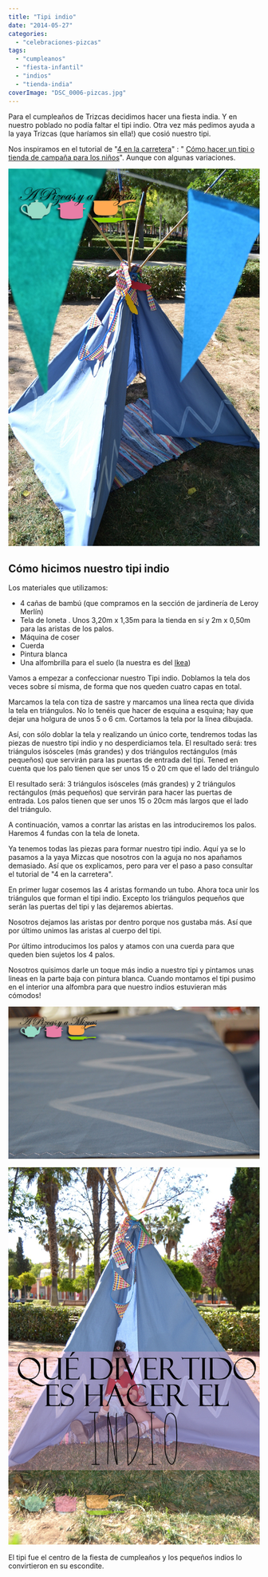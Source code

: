 ```yaml
---
title: "Tipi indio"
date: "2014-05-27"
categories:
  - "celebraciones-pizcas"
tags:
  - "cumpleanos"
  - "fiesta-infantil"
  - "indios"
  - "tienda-india"
coverImage: "DSC_0006-pizcas.jpg"
---
```


Para el cumpleaños de Trizcas decidimos hacer una fiesta india. Y en nuestro poblado no podía faltar el tipi indio. Otra vez más pedimos ayuda a la yaya Trizcas (que haríamos sin ella!) que cosió nuestro tipi.

Nos inspiramos en el tutorial de "[4 en la carretera](http://4enlacarretera.blogspot.com.es/ "Blog 4 en la carretera")" : " [Cómo hacer un tipi o tienda de campaña para los niños](http://4enlacarretera.blogspot.com.es/2010/01/tutorial-how-to-make-tipi-for-kids-como.html "Tutorial 4 en la carretera cómo hacer un tipi")". Aunque con algunas variaciones.

![tipi indio](images/DSC_0028-pizcas.jpg)

## Cómo hicimos nuestro tipi indio

Los materiales que utilizamos:

- 4 cañas de bambú (que compramos en la sección de jardinería de Leroy Merlín)
- Tela de loneta . Unos 3,20m x 1,35m para la tienda en sí y 2m x 0,50m para las aristas de los palos.
- Máquina de coser
- Cuerda
- Pintura blanca
- Una alfombrilla para el suelo (la nuestra es del [Ikea](http://www.ikea.com/es/es/catalog/products/90267066/ "Alfombra ikea"))

Vamos a empezar a confeccionar nuestro Tipi indio. Doblamos la tela dos veces sobre sí misma, de forma que nos queden cuatro capas en total.

Marcamos la tela con tiza de sastre y marcamos una línea recta que divida la tela en triángulos. No lo tenéis que hacer de esquina a esquina; hay que dejar una holgura de unos 5 o 6 cm. Cortamos la tela por la línea dibujada.

Así, con sólo doblar la tela y realizando un único corte, tendremos todas las piezas de nuestro tipi indio y no desperdiciamos tela. El resultado será: tres triángulos isósceles (más grandes) y dos triángulos rectángulos (más pequeños) que servirán para las puertas de entrada del tipi. Tened en cuenta que los palo tienen que ser unos 15 o 20 cm que el lado del triángulo

El resultado será: 3 triángulos isósceles (más grandes) y 2 triángulos rectángulos (más pequeños) que servirán para hacer las puertas de entrada. Los palos tienen que ser unos 15 o 20cm más largos que el lado del triángulo.

A continuación, vamos a conrtar las aristas en las introduciremos los palos. Haremos 4 fundas con la tela de loneta.

Ya tenemos todas las piezas para formar nuestro tipi indio. Aquí ya se lo pasamos a la yaya Mizcas que nosotros con la aguja no nos apañamos demasiado. Así que os explicamos, pero para ver el paso a paso consultar el tutorial de "4 en la carretera".

En primer lugar cosemos las 4 aristas formando un tubo. Ahora toca unir los triángulos que forman el tipi indio. Excepto los triángulos pequeños que serán las puertas del tipi y las dejaremos abiertas.

Nosotros dejamos las aristas por dentro porque nos gustaba más. Así que por último unimos las aristas al cuerpo del tipi.

Por último introducimos los palos y atamos con una cuerda para que queden bien sujetos los 4 palos.

Nosotros quisimos darle un toque más indio a nuestro tipi y pintamos unas lineas en la parte baja con pintura blanca. Cuando montamos el tipi pusimo en el interior una alfombra para que nuestro indios estuvieran más cómodos!

![tipi indio](images/tipi-pizcas.jpg)

![tipi indio](images/DSC_0006-pizcas.jpg)

El tipi fue el centro de la fiesta de cumpleaños y los pequeños indios lo convirtieron en su escondite.
